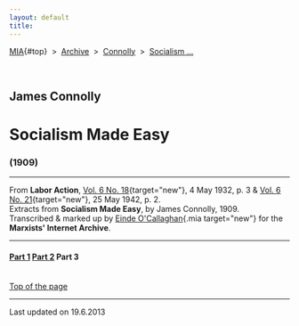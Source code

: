 ```yaml
---
layout: default
title: 
---
```

[MIA](../../../../index.htm){#top}  \> 
[Archive](../../../index.htm)  \>  [Connolly](../../index.htm)  \> 
[Socialism \...](sme.htm)

 

## James Connolly

# Socialism Made Easy

### (1909)

------------------------------------------------------------------------

From **Labor Action**, [Vol. 6 No.
18](../../../../history/etol/newspape/laboraction-ny/1942/index.htm#la06_20){target="new"},
4 May 1932, p. 3 & [Vol. 6
No. 21](../../../../history/etol/newspape/laboraction-ny/1942/index.htm#la06_20){target="new"},
25 May 1942, p. 2.\
Extracts from **Socialism Made Easy**, by James Connolly, 1909.\
Transcribed & marked up by [Einde
O'Callaghan](../../../../admin/volunteers/biographies/eocallaghan.htm){.mia
target="new"} for the **Marxists' Internet Archive**.

------------------------------------------------------------------------

#### [Part 1](sme1.htm)  [Part 2](sme2.htm)  Part 3

 \
[Top of the page](#top)

------------------------------------------------------------------------

Last updated on 19.6.2013
